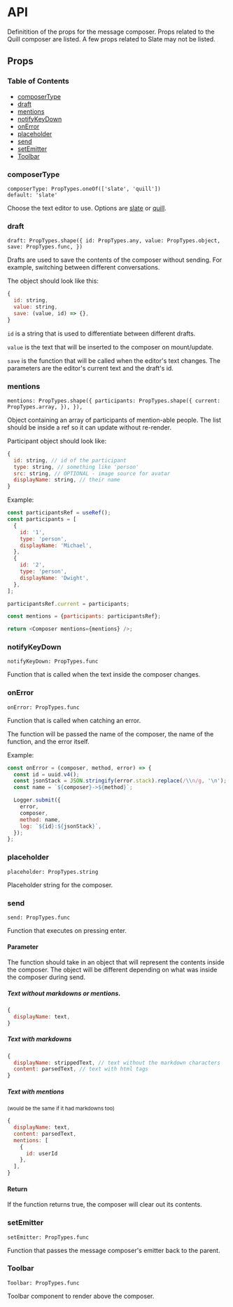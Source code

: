 # API

Definitition of the props for the message composer. Props related to the Quill composer are listed. A few props related to Slate may not be listed.

## Props

### Table of Contents

- [composerType](#composerType)
- [draft](#draft)
- [mentions](#mentions)
- [notifyKeyDown](#notifyKeyDown)
- [onError](#onError)
- [placeholder](#placeholder)
- [send](#send)
- [setEmitter](#setEmitter)
- [Toolbar](#Toolbar)

### composerType

`composerType: PropTypes.oneOf(['slate', 'quill'])`
<br>
`default: 'slate'`

Choose the text editor to use. Options are [slate](https://github.com/ianstormtaylor/slate) or [quill](https://github.com/quilljs/quill).

### draft

`draft: PropTypes.shape({ id: PropTypes.any, value: PropTypes.object, save: PropTypes.func, })`

Drafts are used to save the contents of the composer without sending. For example, switching between different conversations.

The object should look like this:

```javascript
{
  id: string,
  value: string,
  save: (value, id) => {},
}
```

`id` is a string that is used to differentiate between different drafts.

`value` is the text that will be inserted to the composer on mount/update.

`save` is the function that will be called when the editor's text changes. The parameters are the editor's current text and the draft's id.

### mentions

`mentions: PropTypes.shape({ participants: PropTypes.shape({ current: PropTypes.array, }), }),`

Object containing an array of participants of mention-able people. The list should be inside a ref so it can update without re-render.

Participant object should look like:

```javascript
{
  id: string, // id of the participant
  type: string, // something like 'person'
  src: string, // OPTIONAL - image source for avatar
  displayName: string, // their name
}
```

Example:

```javascript
const participantsRef = useRef();
const participants = [
  {
    id: '1',
    type: 'person',
    displayName: 'Michael',
  },
  {
    id: '2',
    type: 'person',
    displayName: 'Dwight',
  },
];

participantsRef.current = participants;

const mentions = {participants: participantsRef};

return <Composer mentions={mentions} />;
```

### notifyKeyDown

`notifyKeyDown: PropTypes.func`

Function that is called when the text inside the composer changes.

### onError

`onError: PropTypes.func`

Function that is called when catching an error.

The function will be passed the name of the composer, the name of the function, and the error itself.

Example:

```javascript
const onError = (composer, method, error) => {
  const id = uuid.v4();
  const jsonStack = JSON.stringify(error.stack).replace(/\\n/g, '\n');
  const name = `${composer}->${method}`;

  Logger.submit({
    error,
    composer,
    method: name,
    log: `${id}:${jsonStack}`,
  });
};
```

### placeholder

`placeholder: PropTypes.string`

Placeholder string for the composer.

### send

`send: PropTypes.func`

Function that executes on pressing enter.

#### Parameter

The function should take in an object that will represent the contents inside the composer. The object will be different depending on what was inside the composer during send.

##### Text without markdowns or mentions.

```javascript
{
  displayName: text,
}
```

##### Text with markdowns

```javascript
{
  displayName: strippedText, // text without the markdown characters
  content: parsedText, // text with html tags
}
```

##### Text with mentions

<sup>(would be the same if it had markdowns too)</sup>

```javascript
{
  displayName: text,
  content: parsedText,
  mentions: [
    {
      id: userId
    },
  ],
}
```

#### Return

If the function returns true, the composer will clear out its contents.

### setEmitter

`setEmitter: PropTypes.func`

Function that passes the message composer's emitter back to the parent.

### Toolbar

`Toolbar: PropTypes.func`

Toolbar component to render above the composer.
